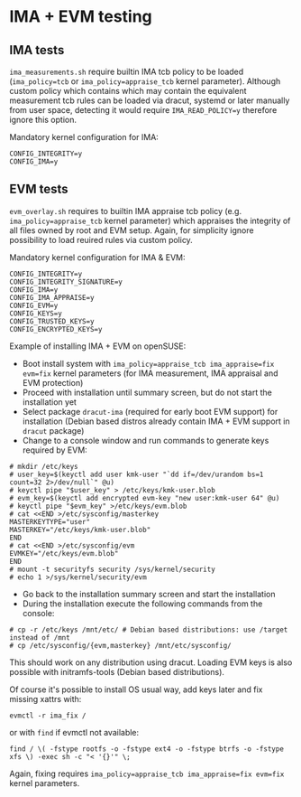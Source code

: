 IMA + EVM testing
=================

IMA tests
---------

`ima_measurements.sh` require builtin IMA tcb policy to be loaded
(`ima_policy=tcb` or `ima_policy=appraise_tcb` kernel parameter).
Although custom policy which contains which may contain the equivalent
measurement tcb rules can be loaded via dracut, systemd or later manually
from user space, detecting it would require `IMA_READ_POLICY=y` therefore
ignore this option.

Mandatory kernel configuration for IMA:
```
CONFIG_INTEGRITY=y
CONFIG_IMA=y
```

EVM tests
---------

`evm_overlay.sh` requires to builtin IMA appraise tcb policy (e.g. `ima_policy=appraise_tcb`
kernel parameter) which appraises the integrity of all files owned by root and EVM setup.
Again, for simplicity ignore possibility to load reuired rules via custom policy.

Mandatory kernel configuration for IMA & EVM:
```
CONFIG_INTEGRITY=y
CONFIG_INTEGRITY_SIGNATURE=y
CONFIG_IMA=y
CONFIG_IMA_APPRAISE=y
CONFIG_EVM=y
CONFIG_KEYS=y
CONFIG_TRUSTED_KEYS=y
CONFIG_ENCRYPTED_KEYS=y
```

Example of installing IMA + EVM on openSUSE:

* Boot install system with `ima_policy=appraise_tcb ima_appraise=fix evm=fix` kernel parameters
  (for IMA measurement, IMA appraisal and EVM protection)
* Proceed with installation until summary screen, but do not start the installation yet
* Select package `dracut-ima` (required for early boot EVM support) for installation
  (Debian based distros already contain IMA + EVM support in `dracut` package)
* Change to a console window and run commands to generate keys required by EVM:
```
# mkdir /etc/keys
# user_key=$(keyctl add user kmk-user "`dd if=/dev/urandom bs=1 count=32 2>/dev/null`" @u)
# keyctl pipe "$user_key" > /etc/keys/kmk-user.blob
# evm_key=$(keyctl add encrypted evm-key "new user:kmk-user 64" @u)
# keyctl pipe "$evm_key" >/etc/keys/evm.blob
# cat <<END >/etc/sysconfig/masterkey
MASTERKEYTYPE="user"
MASTERKEY="/etc/keys/kmk-user.blob"
END
# cat <<END >/etc/sysconfig/evm
EVMKEY="/etc/keys/evm.blob"
END
# mount -t securityfs security /sys/kernel/security
# echo 1 >/sys/kernel/security/evm
```

* Go back to the installation summary screen and start the installation
* During the installation execute the following commands from the console:
```
# cp -r /etc/keys /mnt/etc/ # Debian based distributions: use /target instead of /mnt
# cp /etc/sysconfig/{evm,masterkey} /mnt/etc/sysconfig/
```

This should work on any distribution using dracut.
Loading EVM keys is also possible with initramfs-tools (Debian based distributions).

Of course it's possible to install OS usual way, add keys later and fix missing xattrs with:
```
evmctl -r ima_fix /
```

or with `find` if evmctl not available:
```
find / \( -fstype rootfs -o -fstype ext4 -o -fstype btrfs -o -fstype xfs \) -exec sh -c "< '{}'" \;
```
Again, fixing requires `ima_policy=appraise_tcb ima_appraise=fix evm=fix` kernel parameters.
